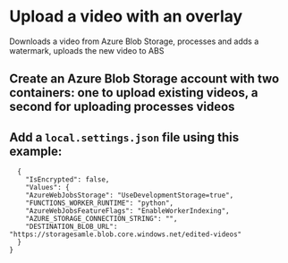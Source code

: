 # Upload a video with an overlay

Downloads a video from Azure Blob Storage, processes and adds a watermark, uploads the new video to ABS

## Create an Azure Blob Storage account with two containers: one to upload existing videos, a second for uploading processes videos

## Add a `local.settings.json` file using this example:

```
  {
    "IsEncrypted": false,
    "Values": {
    "AzureWebJobsStorage": "UseDevelopmentStorage=true",
    "FUNCTIONS_WORKER_RUNTIME": "python",
    "AzureWebJobsFeatureFlags": "EnableWorkerIndexing",
    "AZURE_STORAGE_CONNECTION_STRING": "",
    "DESTINATION_BLOB_URL": "https://storagesamle.blob.core.windows.net/edited-videos"
  }
}
```
